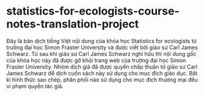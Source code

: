 # statistics-for-ecologists-course-notes-translation-project

Đây là bản dịch tiếng Việt nội dung của khóa học Statistics for ecologists từ trường đại học Simon Fraster University và được viết bởi giáo sư Carl James Schwarz. Từ sau khi giáo sư Carl James Schwarz nghỉ hữu thì nội dung gốc của khóa học này đã được gỡ khỏi trang web của trường đại học Simon Fraster University. Nhóm dịch giả đã được quyền chấp thuận từ giáo sư Carl James Schwarz để dịch cuốn sách này sử dụng cho mục đích giáo dục. Bất kì hình thức sao chép, phân phối nào sử dụng cho mục đích thương mại đều vi phạm quyền tác giả.

